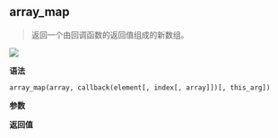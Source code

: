 ## array_map

> 返回一个由回调函数的返回值组成的新数组。

![](https://img.shields.io/badge/-Array-blue)

**语法**

`array_map(array, callback(element[, index[, array]])[, this_arg])`

**参数**

**返回值**
